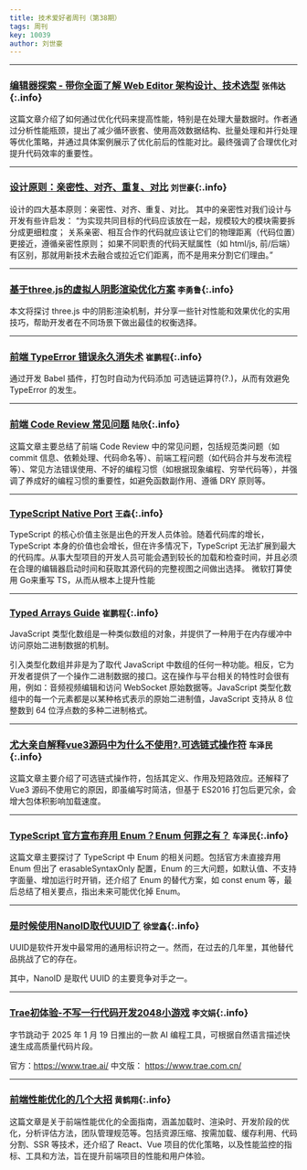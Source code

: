 ```yaml
---
title: 技术爱好者周刊（第38期）
tags: 周刊
key: 10039
author: 刘世豪
---
```

---

### [编辑器探索 - 带你全面了解 Web Editor 架构设计、技术选型](​https://juejin.cn/post/7280113511103299639) `张伟达`{:.info}

这篇文章介绍了如何通过优化代码来提高性能，特别是在处理大量数据时。作者通过分析性能瓶颈，提出了减少循环嵌套、使用高效数据结构、批量处理和并行处理等优化策略，并通过具体案例展示了优化前后的性能对比。最终强调了合理优化对提升代码效率的重要性。

---
### [设计原则：亲密性、对齐、重复、对比](https://www.cnblogs.com/asandstar/p/17072422.html) `刘世豪`{:.info}

设计的四大基本原则：亲密性、对齐、重复、对比。
其中的亲密性对我们设计与开发有些许启发：
“为实现共同目标的代码应该放在一起，规模较大的模块需要拆分成更细粒度；
关系亲密、相互合作的代码就应该让它们的物理距离（代码位置）更接近，遵循亲密性原则；
如果不同职责的代码天赋属性（如 html/js, 前/后端）有区别，那就用新技术去融合或拉近它们距离，而不是用来分割它们理由。”

------

### [基于three.js的虚拟人阴影渲染优化方案](https://mp.weixin.qq.com/s/0xT7vTB5tTTCeOSbcuwB4A) `李勇鲁`{:.info}

本文将探讨 three.js 中的阴影渲染机制，并分享一些针对性能和效果优化的实用技巧，帮助开发者在不同场景下做出最佳的权衡选择。

------

### [前端 TypeError 错误永久消失术](https://mp.weixin.qq.com/s/z7sS6YJAyKqXDbg4qKLH-g) `崔鹏程`{:.info}

通过开发 Babel 插件，打包时自动为代码添加 可选链运算符(?.)，从而有效避免 TypeError 的发生。

------

### [前端 Code Review 常见问题](https://juejin.cn/post/7416134034416599078?searchId=20250314084555B8EA811AA28456AED27E) `陆欣`{:.info}

这篇文章主要总结了前端 Code Review 中的常见问题，包括规范类问题（如 commit 信息、依赖处理、代码命名等）、前端工程问题（如代码合并与发布流程等）、常见方法错误使用、不好的编程习惯（如根据现象编程、穷举代码等），并强调了养成好的编程习惯的重要性，如避免函数副作用、遵循 DRY 原则等。

------

### [TypeScript Native Port](https://devblogs.microsoft.com/typescript/typescript-native-port/) `王森`{:.info}

TypeScript 的核心价值主张是出色的开发人员体验。随着代码库的增长，TypeScript 本身的价值也会增长，但在许多情况下，TypeScript 无法扩展到最大的代码库。从事大型项目的开发人员可能会遇到较长的加载和检查时间，并且必须在合理的编辑器启动时间和获取其源代码的完整视图之间做出选择。
微软打算使用 Go来重写 TS，从而从根本上提升性能

------

### [Typed Arrays Guide](https://developer.mozilla.org/zh-CN/docs/Web/JavaScript/Guide/Typed_arrays) `崔鹏程`{:.info}

JavaScript 类型化数组是一种类似数组的对象，并提供了一种用于在内存缓冲中访问原始二进制数据的机制。

引入类型化数组并非是为了取代 JavaScript 中数组的任何一种功能。相反，它为开发者提供了一个操作二进制数据的接口。这在操作与平台相关的特性时会很有用，例如：音频视频编辑和访问 WebSocket 原始数据等。JavaScript 类型化数组中的每一个元素都是以某种格式表示的原始二进制值，JavaScript 支持从 8 位整数到 64 位浮点数的多种二进制格式。

------

### [尤大亲自解释vue3源码中为什么不使用?.可选链式操作符](https://juejin.cn/post/7033167068895641637) `车泽民`{:.info}

这篇文章主要介绍了可选链式操作符，包括其定义、作用及短路效应。还解释了 Vue3 源码不使用它的原因，即虽编写时简洁，但基于 ES2016 打包后更冗余，会增大包体积影响加载速度。

------

### [TypeScript 官方宣布弃用 Enum？Enum 何罪之有？](https://juejin.cn/post/7478980680183169078) `车泽民`{:.info}

这篇文章主要探讨了 TypeScript 中 Enum 的相关问题。包括官方未直接弃用 Enum 但出了 erasableSyntaxOnly 配置，Enum 的三大问题，如默认值、不支持字面量、增加运行时开销，还介绍了 Enum 的替代方案，如 const enum 等，最后总结了相关要点，指出未来可能优化掉 Enum。

------

### [是时候使用NanoID取代UUID了](https://zhuanlan.zhihu.com/p/472060150) `徐堂鑫`{:.info}

UUID是软件开发中最常用的通用标识符之一。然而，在过去的几年里，其他替代品挑战了它的存在。


其中，NanoID 是取代 UUID 的主要竞争对手之一。

------

### [Trae初体验-不写一行代码开发2048小游戏](https://blog.csdn.net/wwj_748/article/details/145309079) `李文娟`{:.info}

字节跳动于 2025 年 1 月 19 日推出的一款 AI 编程工具，可根据自然语言描述快速生成高质量代码片段。

官方：https://www.trae.ai/ 
中文版： https://www.trae.com.cn/

------

### [前端性能优化的几个大招](https://juejin.cn/post/7468655596641976320) `黄鹤翔`{:.info}

这篇文章是关于前端性能优化的全面指南，涵盖加载时、渲染时、开发阶段的优化，分析评估方法，团队管理规范等。包括资源压缩、按需加载、缓存利用、代码分割、SSR 等技术，还介绍了 React、Vue 项目的优化策略，以及性能监控的指标、工具和方法，旨在提升前端项目的性能和用户体验。 
